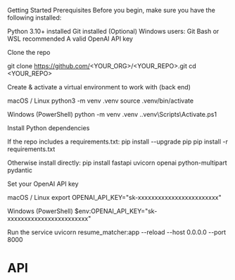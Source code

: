 Getting Started
Prerequisites
Before you begin, make sure you have the following installed:

Python 3.10+ installed
Git installed
(Optional) Windows users: Git Bash or WSL recommended
A valid OpenAI API key

Clone the repo

git clone https://github.com/<YOUR_ORG>/<YOUR_REPO>.git
cd <YOUR_REPO>



Create & activate a virtual environment to work with (back end)

macOS / Linux
python3 -m venv .venv
source .venv/bin/activate

Windows (PowerShell)
python -m venv .venv
.\.venv\Scripts\Activate.ps1

Install Python dependencies

If the repo includes a requirements.txt:
pip install --upgrade pip
pip install -r requirements.txt

Otherwise install directly:
pip install fastapi uvicorn openai python-multipart pydantic

Set your OpenAI API key

macOS / Linux
export OPENAI_API_KEY="sk-xxxxxxxxxxxxxxxxxxxxxxxx"

Windows (PowerShell)
$env:OPENAI_API_KEY="sk-xxxxxxxxxxxxxxxxxxxxxxxx"

Run the service
uvicorn resume_matcher:app --reload --host 0.0.0.0 --port 8000
# API
